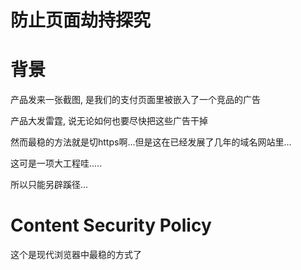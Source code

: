 # 防止页面劫持探究

# 背景

产品发来一张截图, 是我们的支付页面里被嵌入了一个竞品的广告

产品大发雷霆, 说无论如何也要尽快把这些广告干掉

然而最稳的方法就是切https啊...但是这在已经发展了几年的域名网站里...

这可是一项大工程哇.....

所以只能另辟蹊径...

# Content Security Policy

这个是现代浏览器中最稳的方式了